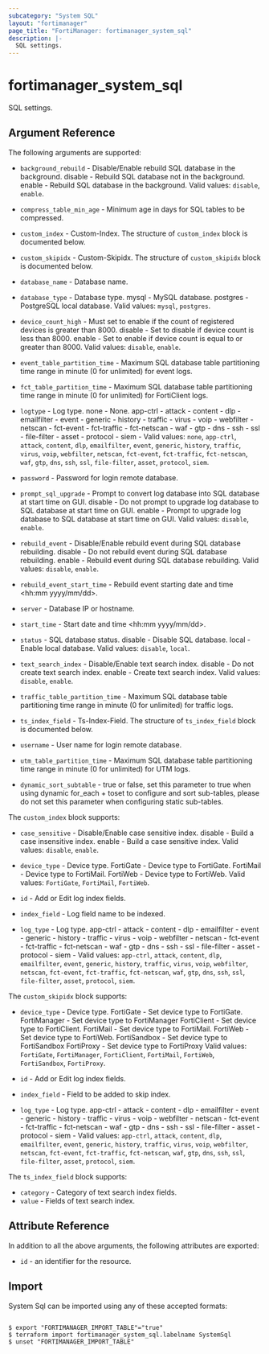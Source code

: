 ```yaml
---
subcategory: "System SQL"
layout: "fortimanager"
page_title: "FortiManager: fortimanager_system_sql"
description: |-
  SQL settings.
---
```


# fortimanager_system_sql
SQL settings.

## Argument Reference


The following arguments are supported:


* `background_rebuild` - Disable/Enable rebuild SQL database in the background. disable - Rebuild SQL database not in the background. enable - Rebuild SQL database in the background. Valid values: `disable`, `enable`.

* `compress_table_min_age` - Minimum age in days for SQL tables to be compressed.
* `custom_index` - Custom-Index. The structure of `custom_index` block is documented below.
* `custom_skipidx` - Custom-Skipidx. The structure of `custom_skipidx` block is documented below.
* `database_name` - Database name.
* `database_type` - Database type. mysql - MySQL database. postgres - PostgreSQL local database. Valid values: `mysql`, `postgres`.

* `device_count_high` - Must set to enable if the count of registered devices is greater than 8000. disable - Set to disable if device count is less than 8000. enable - Set to enable if device count is equal to or greater than 8000. Valid values: `disable`, `enable`.

* `event_table_partition_time` - Maximum SQL database table partitioning time range in minute (0 for unlimited) for event logs.
* `fct_table_partition_time` - Maximum SQL database table partitioning time range in minute (0 for unlimited) for FortiClient logs.
* `logtype` - Log type. none - None. app-ctrl -  attack -  content -  dlp -  emailfilter -  event -  generic -  history -  traffic -  virus -  voip -  webfilter -  netscan -  fct-event -  fct-traffic -  fct-netscan -  waf -  gtp -  dns -  ssh -  ssl -  file-filter -  asset -  protocol -  siem -  Valid values: `none`, `app-ctrl`, `attack`, `content`, `dlp`, `emailfilter`, `event`, `generic`, `history`, `traffic`, `virus`, `voip`, `webfilter`, `netscan`, `fct-event`, `fct-traffic`, `fct-netscan`, `waf`, `gtp`, `dns`, `ssh`, `ssl`, `file-filter`, `asset`, `protocol`, `siem`.

* `password` - Password for login remote database.
* `prompt_sql_upgrade` - Prompt to convert log database into SQL database at start time on GUI. disable - Do not prompt to upgrade log database to SQL database at start time on GUI. enable - Prompt to upgrade log database to SQL database at start time on GUI. Valid values: `disable`, `enable`.

* `rebuild_event` - Disable/Enable rebuild event during SQL database rebuilding. disable - Do not rebuild event during SQL database rebuilding. enable - Rebuild event during SQL database rebuilding. Valid values: `disable`, `enable`.

* `rebuild_event_start_time` - Rebuild event starting date and time <hh:mm yyyy/mm/dd>.
* `server` - Database IP or hostname.
* `start_time` - Start date and time <hh:mm yyyy/mm/dd>.
* `status` - SQL database status. disable - Disable SQL database. local - Enable local database. Valid values: `disable`, `local`.

* `text_search_index` - Disable/Enable text search index. disable - Do not create text search index. enable - Create text search index. Valid values: `disable`, `enable`.

* `traffic_table_partition_time` - Maximum SQL database table partitioning time range in minute (0 for unlimited) for traffic logs.
* `ts_index_field` - Ts-Index-Field. The structure of `ts_index_field` block is documented below.
* `username` - User name for login remote database.
* `utm_table_partition_time` - Maximum SQL database table partitioning time range in minute (0 for unlimited) for UTM logs.
* `dynamic_sort_subtable` - true or false, set this parameter to true when using dynamic for_each + toset to configure and sort sub-tables, please do not set this parameter when configuring static sub-tables.

The `custom_index` block supports:

* `case_sensitive` - Disable/Enable case sensitive index. disable - Build a case insensitive index. enable - Build a case sensitive index. Valid values: `disable`, `enable`.

* `device_type` - Device type. FortiGate - Device type to FortiGate. FortiMail - Device type to FortiMail. FortiWeb - Device type to FortiWeb. Valid values: `FortiGate`, `FortiMail`, `FortiWeb`.

* `id` - Add or Edit log index fields.
* `index_field` - Log field name to be indexed.
* `log_type` - Log type. app-ctrl -  attack -  content -  dlp -  emailfilter -  event -  generic -  history -  traffic -  virus -  voip -  webfilter -  netscan -  fct-event -  fct-traffic -  fct-netscan -  waf -  gtp -  dns -  ssh -  ssl -  file-filter -  asset -  protocol -  siem -  Valid values: `app-ctrl`, `attack`, `content`, `dlp`, `emailfilter`, `event`, `generic`, `history`, `traffic`, `virus`, `voip`, `webfilter`, `netscan`, `fct-event`, `fct-traffic`, `fct-netscan`, `waf`, `gtp`, `dns`, `ssh`, `ssl`, `file-filter`, `asset`, `protocol`, `siem`.


The `custom_skipidx` block supports:

* `device_type` - Device type. FortiGate - Set device type to FortiGate. FortiManager - Set device type to FortiManager FortiClient - Set device type to FortiClient. FortiMail - Set device type to FortiMail. FortiWeb - Set device type to FortiWeb. FortiSandbox - Set device type to FortiSandbox FortiProxy - Set device type to FortiProxy Valid values: `FortiGate`, `FortiManager`, `FortiClient`, `FortiMail`, `FortiWeb`, `FortiSandbox`, `FortiProxy`.

* `id` - Add or Edit log index fields.
* `index_field` - Field to be added to skip index.
* `log_type` - Log type. app-ctrl -  attack -  content -  dlp -  emailfilter -  event -  generic -  history -  traffic -  virus -  voip -  webfilter -  netscan -  fct-event -  fct-traffic -  fct-netscan -  waf -  gtp -  dns -  ssh -  ssl -  file-filter -  asset -  protocol -  siem -  Valid values: `app-ctrl`, `attack`, `content`, `dlp`, `emailfilter`, `event`, `generic`, `history`, `traffic`, `virus`, `voip`, `webfilter`, `netscan`, `fct-event`, `fct-traffic`, `fct-netscan`, `waf`, `gtp`, `dns`, `ssh`, `ssl`, `file-filter`, `asset`, `protocol`, `siem`.


The `ts_index_field` block supports:

* `category` - Category of text search index fields.
* `value` - Fields of text search index.


## Attribute Reference

In addition to all the above arguments, the following attributes are exported:
* `id` - an identifier for the resource.

## Import

System Sql can be imported using any of these accepted formats:
```

$ export "FORTIMANAGER_IMPORT_TABLE"="true"
$ terraform import fortimanager_system_sql.labelname SystemSql
$ unset "FORTIMANAGER_IMPORT_TABLE"
```

